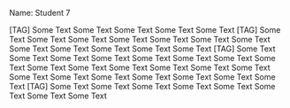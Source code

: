 Name: Student 7

[TAG]
Some Text Some Text Some Text Some Text Some Text 
[TAG]
Some Text Some Text Some Text Some Text Some Text Some Text Some Text Some Text Some Text Some Text Some Text Some Text 
[TAG]
Some Text Some Text Some Text Some Text Some Text Some Text Some Text Some Text Some Text Some Text Some Text Some Text Some Text Some Text Some Text Some Text Some Text Some Text Some Text Some Text Some Text 
[TAG]
Some Text Some Text Some Text Some Text Some Text Some Text Some Text Some Text 